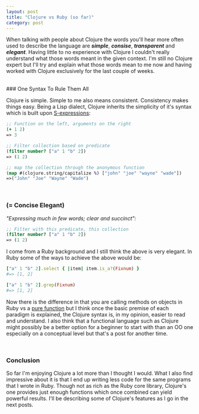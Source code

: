 ```yaml
---
layout: post
title: "Clojure vs Ruby (so far)"
category: post
---
```


When talking with people about Clojure the words you'll hear more often
used to describe the language are ***simple***, ***consise***,
***transparent*** and ***elegant***. Having little to no experience with
Clojure I couldn't really understand what those words meant in the given
context. I'm still no Clojure expert but I'll try and explain what those
words mean to me now and having worked with Clojure exclusively for the last
couple of weeks.

<br/>
### One Syntax To Rule Them All

Clojure is simple. Simple to me also means consistent. Consistency makes
things easy. Being a Lisp dialect, Clojure inherits the simplicity of it's
syntax which is built upon [S-expressions](https://en.wikipedia.org/wiki/S-expression):

```clojure
;; Function on the left, arguments on the right
(+ 1 2)
=> 3

;; Filter collection based on predicate
(filter number? ["a" 1 "b" 2])
=> (1 2)

;; map the collection through the anonymous function
(map #(clojure.string/capitalize %) ["john" "joe" "wayne" "wade"])
=>("John" "Joe" "Wayne" "Wade")
```
<br/>

### (= Concise Elegant)

*"Expressing much in few words; clear and succinct":*


```clojure
;; Filter with this predicate, this collection
(filter number? ["a" 1 "b" 2])
=> (1 2)
```
I come from a Ruby background and I still think the above is very
elegant. In Ruby some of the ways to achieve the above would be:

```ruby
["a" 1 "b" 2].select { |item| item.is_a?(Fixnum) }
#=> [1, 2]

["a" 1 "b" 2].grep(Fixnum)
#=> [1, 2]
```

Now there is the difference in that you are calling methods on objects
in Ruby vs a [pure function](https://en.wikipedia.org/wiki/Pure_function)
but I think once the basic premise of each paradigm is explained, the
Clojure syntax is, in my opinion, easier to read and understand. I also
think that a functional language such as Clojure might possibly be a
better option for a beginner to start with than an OO one especially on a
conceptual level but that's a post for another time.

<br/>

### Conclusion

So far I'm enjoying Clojure a lot more than I thought I would. What I
also find impressive about it is that I end up writing less code for
the same programs that I wrote in Ruby. Though not as rich as the Ruby
core library, Clojure's one provides just enough functions which once
combined can yield powerful results. I'll be describing some of
Clojure's features as I go in the next posts.
